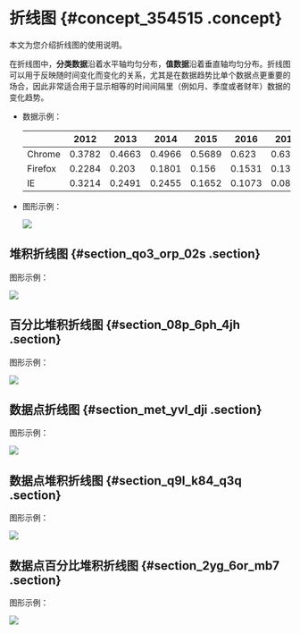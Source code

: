 # 折线图 {#concept_354515 .concept}

本文为您介绍折线图的使用说明。

在折线图中，**分类数据**沿着水平轴均匀分布，**值数据**沿着垂直轴均匀分布。折线图可以用于反映随时间变化而变化的关系，尤其是在数据趋势比单个数据点更重要的场合，因此非常适合用于显示相等的时间间隔里（例如月、季度或者财年）数据的变化趋势。

-   数据示例：

    | |2012|2013|2014|2015|2016|2017|
    |--|----|----|----|----|----|----|
    |Chrome|0.3782|0.4663|0.4966|0.5689|0.623|0.636|
    |Firefox|0.2284|0.203|0.1801|0.156|0.1531|0.1304|
    |IE|0.3214|0.2491|0.2455|0.1652|0.1073|0.0834|

-   图形示例：

    ![](http://static-aliyun-doc.oss-cn-hangzhou.aliyuncs.com/assets/img/249222/155929120847878_zh-CN.png)


## 堆积折线图 {#section_qo3_orp_02s .section}

图形示例：

![](http://static-aliyun-doc.oss-cn-hangzhou.aliyuncs.com/assets/img/249222/155929120847885_zh-CN.png)

## 百分比堆积折线图 {#section_08p_6ph_4jh .section}

图形示例：

![](http://static-aliyun-doc.oss-cn-hangzhou.aliyuncs.com/assets/img/249222/155929120847886_zh-CN.png)

## 数据点折线图 {#section_met_yvl_dji .section}

图形示例：

![](http://static-aliyun-doc.oss-cn-hangzhou.aliyuncs.com/assets/img/249222/155929120847887_zh-CN.png)

## 数据点堆积折线图 {#section_q9l_k84_q3q .section}

图形示例：

![](http://static-aliyun-doc.oss-cn-hangzhou.aliyuncs.com/assets/img/249222/155929120847888_zh-CN.png)

## 数据点百分比堆积折线图 {#section_2yg_6or_mb7 .section}

图形示例：

![](http://static-aliyun-doc.oss-cn-hangzhou.aliyuncs.com/assets/img/249222/155929120847889_zh-CN.png)

